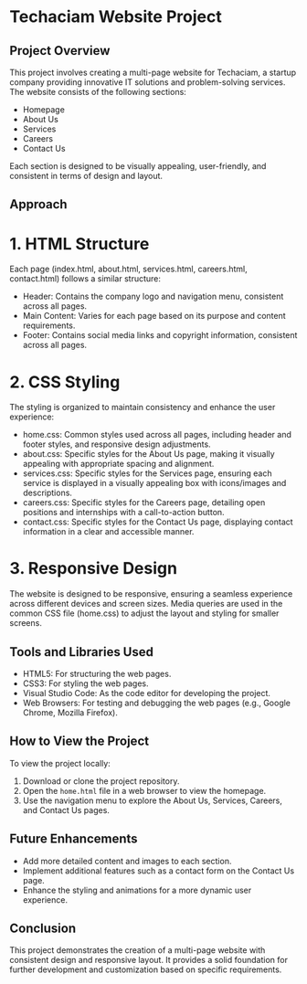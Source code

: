 # Techaciam Website Project

## Project Overview

This project involves creating a multi-page website for Techaciam, a startup company providing innovative IT solutions and problem-solving services. The website consists of the following sections:

- Homepage
- About Us
- Services
- Careers
- Contact Us

Each section is designed to be visually appealing, user-friendly, and consistent in terms of design and layout.


## Approach

# 1. HTML Structure

Each page (index.html, about.html, services.html, careers.html, contact.html) follows a similar structure:

- Header: Contains the company logo and navigation menu, consistent across all pages.
- Main Content: Varies for each page based on its purpose and content requirements.
- Footer: Contains social media links and copyright information, consistent across all pages.

# 2. CSS Styling

The styling is organized to maintain consistency and enhance the user experience:

- home.css: Common styles used across all pages, including header and footer styles, and responsive design adjustments.
- about.css: Specific styles for the About Us page, making it visually appealing with appropriate spacing and alignment.
- services.css: Specific styles for the Services page, ensuring each service is displayed in a visually appealing box with icons/images and descriptions.
- careers.css: Specific styles for the Careers page, detailing open positions and internships with a call-to-action button.
- contact.css: Specific styles for the Contact Us page, displaying contact information in a clear and accessible manner.

# 3. Responsive Design

The website is designed to be responsive, ensuring a seamless experience across different devices and screen sizes. Media queries are used in the common CSS file (home.css) to adjust the layout and styling for smaller screens.

## Tools and Libraries Used

- HTML5: For structuring the web pages.
- CSS3: For styling the web pages.
- Visual Studio Code: As the code editor for developing the project.
- Web Browsers: For testing and debugging the web pages (e.g., Google Chrome, Mozilla Firefox).

## How to View the Project

To view the project locally:

1. Download or clone the project repository.
2. Open the `home.html` file in a web browser to view the homepage.
3. Use the navigation menu to explore the About Us, Services, Careers, and Contact Us pages.

## Future Enhancements

- Add more detailed content and images to each section.
- Implement additional features such as a contact form on the Contact Us page.
- Enhance the styling and animations for a more dynamic user experience.

## Conclusion

This project demonstrates the creation of a multi-page website with consistent design and responsive layout. It provides a solid foundation for further development and customization based on specific requirements.
